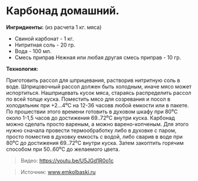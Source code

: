 # Карбонад домашний.
**Ингридиенты:** (из расчета 1 кг. мяса)

- Свиной карбонат - 1 кг.
- Нитритная соль - 20 гр.
- Вода - 100 мл.
- Смесь приправ Нежная или любая другая смесь приправ - 10 гр.

**Технология:**

Приготовить рассол для шприцевания, растворив нитритную соль в воде.
Шприцовочный рассол должен быть холодным, иначе мясо может испортиться.
Нашприцевать кусок мяса, стараясь распределить рассол по всей толще куска.
Поместить мясо для созревания и посол в холодильник при +2...4⁰C на 12-36 часовв любой емкости или в пакете.
По прошествии этого времени готовить в духовом шкафу при 80⁰C около 1-1,5 часов до достижения 69..72⁰C внутри куска.
Карбонад можно сделать просто вареным, а можно варено-копченым.
Для этого нужно сначала провести термообработку либо в духовке с паром, просто поместив в духовку емкость с водой, либо сварив в воде при 80⁰C до достижения 69..72⁰C внутри куска.
Затем закоптить горячим способом при 50..60⁰C до желаемого цвета.

> Видео: https://youtu.be/U5JGd1R0o1c

> Источник: www.emkolbaski.ru
